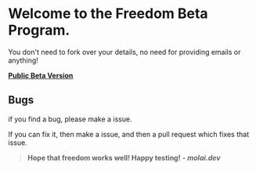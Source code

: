 # Welcome to the Freedom Beta Program.

You don't need to fork over your details, no need for providing emails or anything!

**[Public Beta Version](https://freedom-tests.molai.dev)**

## Bugs

if you find a bug, please make a issue.

If you can fix it, then make a issue, and then a pull request which fixes that issue.

> **Hope that freedom works well! Happy testing!**
> **_- molai.dev_**
